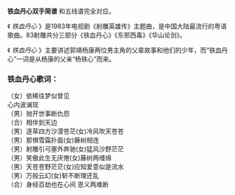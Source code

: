 

**铁血丹心双手简谱** 和五线谱完全对应。

《 _铁血丹心_ 》是1983年电视剧《射雕英雄传》主题曲，是中国大陆最流行的粤语歌曲。83射雕共分三部分《铁血丹心》《东邪西毒》《华山论剑》。

《 _铁血丹心_ 》主要讲述郭靖杨康两位男主角的父辈故事和他们的少年，而“铁血丹心”一词是从杨康的父亲“杨铁心”而来。

### 铁血丹心歌词：

（女）依稀往梦似曾见  
心内波澜现  
（男）抛开世事断仇怨  
（合）相伴到天边  
（男）逐草四方沙漠苍茫(女)冷风吹天苍苍  
（男）那惧雪霜扑面(女)藤树相连  
（男）射雕引弓塞外奔驰(女)猛风沙野茫茫  
（男）笑傲此生无厌倦(女)藤树两缠绵  
（男）天苍苍野茫茫(女)应知爱意似是流水  
（男）万般云幻(女)斩不断理还乱  
（合）身经百劫也在心间 恩义两难断

